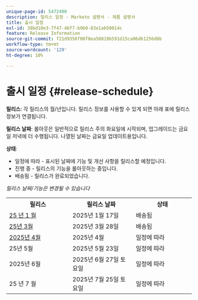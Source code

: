 ```yaml
---
unique-page-id: 5472490
description: 릴리스 일정 - Marketo 설명서 - 제품 설명서
title: 출시 일정
exl-id: 38bd10e3-7f47-46f7-b9b0-83e1ab50014c
feature: Release Information
source-git-commit: f21d9356f00f8ea50819b591d15ca06d61256d8b
workflow-type: tm+mt
source-wordcount: '129'
ht-degree: 10%

---
```


# 출시 일정 {#release-schedule}

**릴리스**: 각 릴리스의 월/년입니다. 릴리스 정보를 사용할 수 있게 되면 아래 표에 릴리스 정보가 연결됩니다.

**릴리스 날짜**: 롤아웃은 일반적으로 릴리스 주의 화요일에 시작되며, 업그레이드는 금요일 저녁에 더 수행됩니다. 나열된 날짜는 금요일 업데이트용입니다.

**상태**:

* 일정에 따라 - 표시된 날짜에 기능 및 개선 사항을 릴리스할 예정입니다.
* 진행 중 - 릴리스의 기능을 롤아웃하는 중입니다.
* 배송됨 - 릴리스가 완료되었습니다.

_릴리스 날짜/기능은 변경될 수 있습니다_

<table>
 <tbody> 
  <tr> 
   <th width="250px">릴리스</th>
   <th width="250px">릴리스 날짜</th>
   <th width="250px">상태</th>
  </tr>
  <tr> 
   <td><a href="/help/marketo/release-notes/previous-releases/2025/release-notes-jan-25.md">25 년 1 월</a></td>
   <td>2025년 1월 17일</td>
   <td>배송됨</td>
  </tr>
   <tr> 
   <td><a href="/help/marketo/release-notes/previous-releases/2025/release-notes-mar-25.md">25년 3월</a></td>
   <td>2025년 3월 28일</td>
   <td>배송됨</td>
  </tr>
  <tr> 
   <td><a href="/help/marketo/release-notes/current.md">2025년 4월</a></td>
   <td>2025년 4월</td>
   <td>일정에 따라</td>
  </tr>
  <tr> 
   <td>25년 5월</td>
   <td>2025년 5월 23일</td>
   <td>일정에 따라</td>
  </tr>
  <tr> 
   <td>2025년 6월</td>
   <td>2025년 6월 27일 토요일</td>
   <td>일정에 따라</td>
  </tr>
  <tr> 
   <td>25 년 7 월</td>
   <td>2025년 7월 25일 토요일</td>
   <td>일정에 따라</td>
  </tr>
 </tbody>
</table>
